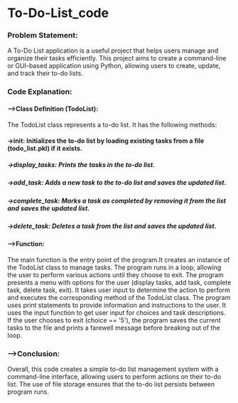 # To-Do-List_code
### Problem Statement:
A To-Do List application is a useful project that helps users manage and organize their tasks efficiently. This project aims to create a command-line or GUI-based application using Python, allowing users to create, update, and track their to-do lists.
### Code Explanation:
#### -->Class Definition (TodoList):
The TodoList class represents a to-do list. It has the following methods:
#### ->__init__: Initializes the to-do list by loading existing tasks from a file (todo_list.pkl) if it exists.
##### ->display_tasks: Prints the tasks in the to-do list.
##### ->add_task: Adds a new task to the to-do list and saves the updated list.
##### ->complete_task: Marks a task as completed by removing it from the list and saves the updated list.
##### ->delete_task: Deletes a task from the list and saves the updated list.
#### -->Function:
The main function is the entry point of the program.It creates an instance of the TodoList class to manage tasks.
The program runs in a loop, allowing the user to perform various actions until they choose to exit.
The program presents a menu with options for the user (display tasks, add task, complete task, delete task, exit).
It takes user input to determine the action to perform and executes the corresponding method of the TodoList class.
The program uses print statements to provide information and instructions to the user.
It uses the input function to get user input for choices and task descriptions.
If the user chooses to exit (choice == '5'), the program saves the current tasks to the file and prints a farewell message before breaking out of the loop.
### -->Conclusion:
Overall, this code creates a simple to-do list management system with a command-line interface, allowing users to perform actions on their to-do list. The use of file storage ensures that the to-do list persists between program runs.
